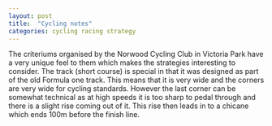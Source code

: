 ```yaml
---
layout: post
title:  "Cycling notes"
categories: cycling racing strategy
---
```


The criteriums organised by the Norwood Cycling Club in Victoria Park have a very unique feel to them which makes the strategies interesting to consider. The track (short course) is special in that it was designed as part of the old Formula one track. This means that it is very wide and the corners are very wide for cycling standards. However the last corner can be somewhat technical as at high speeds it is too sharp to pedal through and there is a slight rise coming out of it. This rise then leads in to a chicane which ends 100m before the finish line.